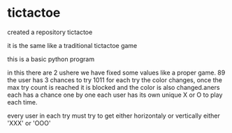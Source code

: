 # tictactoe

created a repository tictactoe

it is the same like a traditional tictactoe game

this is a basic python program

in this there are 2 ushere we have fixed some values like a proper game. 8​9 the user has 3 chances to try 10​11 for each try the color changes, once the max try count is reached it is blocked and the color is also changed.aners each has a chance one by one each user has its own unique X or O to play each time.

every user in each try must try to get either horizontaly or vertically either 'XXX' or 'OOO'

